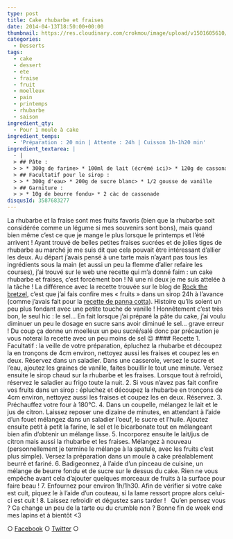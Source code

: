 ```yaml
---
type: post
title: Cake rhubarbe et fraises
date: 2014-04-13T18:50:00+00:00
thumbnail: https://res.cloudinary.com/crokmou/image/upload/v1501605610/cake-rhubarbe-fraise-73x110_q5ontb.jpg
categories: 
  - Desserts
tags: 
  - cake
  - dessert
  - ete
  - fraise
  - fruit
  - moelleux
  - pain
  - printemps
  - rhubarbe
  - saison
ingredient_qty: 
  - Pour 1 moule à cake
ingredient_temps: 
  - 'Préparation : 20 min | Attente : 24h | Cuisson 1h-1h20 min'
ingredient_textarea: |
  - |
  > ## Pâte :
  > > * 300g de farine> * 100ml de lait (écrémé ici)> * 120g de cassonade (brune à la maison)> * 150ml d'huile de tournesol> * 1 oeuf> * 200g de rhubarbe coupée en tronçons> * 100g de fraises> * 1 càs de jus de citron> * 1 càc de bicarbonate de soude> * 1/2 càc de sel
  > ## Facultatif pour le sirop :
  > > * 300g d'eau> * 200g de sucre blanc> * 1/2 gousse de vanille
  > ## Garniture :
  > > * 10g de beurre fondu> * 2 càc de cassonade
disqusId: 3587683277
---
```


La rhubarbe et la fraise sont mes fruits favoris (bien que la rhubarbe soit considérée comme un légume si mes souvenirs sont bons), mais quand bien même c’est ce que je mange le plus lorsque le printemps et l’été arrivent ! Ayant trouvé de belles petites fraises sucrées et de jolies tiges de rhubarbe au marché je me suis dit que cela pouvait être intéressant d’allier les deux. Au départ j’avais pensé à une tarte mais n’ayant pas tous les ingrédients sous la main (et aussi un peu la flemme d’aller refaire les courses), j’ai trouvé sur le web une recette qui m’a donné faim : un cake rhubarbe et fraises, c’est forcément bon ! Ni une ni deux je me suis attelée à la tâche ! La différence avec la recette trouvée sur le blog de [Rock the bretzel](http://rockthebretzel.com/pain-a-la-rhubarbe-et-a-la-fraise-glacage-a-la-cannelle/), c’est que j’ai fais confire mes « fruits » dans un sirop 24h à l’avance (comme j’avais fait pour la [recette de panna cotta](http://www.crokmou.com/panna-cotta-vegan-a-la-vanille-et-sa-gelee-de-rhubarbe-vegan-vanilla-panna-cotta-with-rhubarb-jelly/ "Panna cotta vegan à la vanille et sa gelée de rhubarbe {Vegan vanilla panna cotta with rhubarb jelly}")). Histoire qu’ils soient un peu plus fondant avec une petite touche de vanille ! Honnêtement c’est très bon, le seul hic : le sel… En fait lorsque j’ai préparé la pâte du cake, j’ai voulu diminuer un peu le dosage en sucre sans avoir diminué le sel… grave erreur ! Du coup ça donne un moelleux un peu sucré/salé donc par précaution je vous noterai la recette avec un peu moins de sel 😉 #### Recette 1\. Facultatif : la veille de votre préparation, épluchez la rhubarbe et découpez la en tronçons de 4cm environ, nettoyez aussi les fraises et coupez les en deux. Réservez dans un saladier. Dans une casserole, versez le sucre et l’eau, ajoutez les graines de vanille, faites bouillir le tout une minute. Versez ensuite le sirop chaud sur la rhubarbe et les fraises. Lorsque tout à refroidi, réservez le saladier au frigo toute la nuit. 2\. Si vous n’avez pas fait confire vos fruits dans un sirop : épluchez et découpez la rhubarbe en tronçons de 4cm environ, nettoyez aussi les fraises et coupez les en deux. Réservez. 3\. Préchauffez votre four à 180°C. 4\. Dans un coupelle, mélangez le lait et le jus de citron. Laissez reposer une dizaine de minutes, en attendant à l’aide d’un fouet mélangez dans un saladier l’oeuf, le sucre et l’huile. Ajoutez ensuite petit à petit la farine, le sel et le bicarbonate tout en mélangeant bien afin d’obtenir un mélange lisse. 5\. Incorporez ensuite le lait/jus de citron mais aussi la rhubarbe et les fraises. Mélangez à nouveau (personnellement je termine le mélange à la spatule, avec les fruits c’est plus simple). Versez la préparation dans un moule à cake préalablement beurré et fariné. 6\. Badigeonnez, à l’aide d’un pinceau de cuisine, un mélange de beurre fondu et de sucre sur le dessus du cake. Rien ne vous empêche avant cela d’ajouter quelques morceaux de fruits à la surface pour faire beau ! 7\. Enfournez pour environ 1h/1h30\. Afin de vérifier si votre cake est cuit, piquez le à l’aide d’un couteau, si la lame ressort propre alors celui-ci est cuit ! 8\. Laissez refroidir et dégustez sans tarder !   Qu’en pensez vous ? Ca change un peu de la tarte ou du crumble non ? Bonne fin de week end mes lapins et à bientôt <3  

○ [Facebook](https://www.facebook.com/crokmou.blog) ○ [Twitter](https://twitter.com/Crokmou) ○
